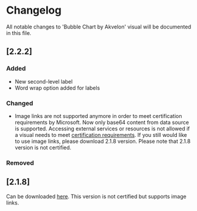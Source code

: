 # Changelog
All notable changes to 'Bubble Chart by Akvelon' visual will be documented in this file.

## [2.2.2]
### Added
- New second-level label
- Word wrap option added for labels

### Changed
- Image links are not supported anymore in order to meet certification requirements by Microsoft. Now only base64 content from data source is supported. Accessing external services or resources is not allowed if a visual needs to meet [certification requirements](https://docs.microsoft.com/en-us/power-bi/developer/visuals/power-bi-custom-visuals-certified). If you still would like to use image links, please download 2.1.8 version. Please note that 2.1.8 version is not certified.

### Removed


## [2.1.8]
Can be downloaded [here](https://github.com/akvelon/PowerBI-Bubble-Chart/blob/main/assets/bubbleChart%202.1.8_uncertified.pbiviz?raw=true). This version is not certified but supports image links.
